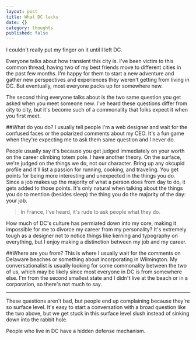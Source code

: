 ```yaml
---
layout: post
title: What DC lacks
date: {}
category: thoughts
published: false
---
```


I couldn't really put my finger on it until I left DC.

Everyone talks about how transient this city is. I've been victim to this common thread, having two of my best friends move to different cities in the past few months. I'm happy for them to start a new adventure and gather new perspectives and experiences they weren't getting from living in DC. But eventually, most everyone packs up for somewhere new.

The second thing everyone talks about is the two same question you get asked when you meet someone new. I've heard these questions differ from city to city, but it's become such of a commonality that folks expect it when you first meet. 

##What do you do?
I usually tell people I'm a web designer and wait for the confused faces or the polarized comments about my CEO. It's a fun game when they're expecting me to ask them same question and I never do.

People usually say it's because you get judged immediately on your worth on the career climbing totem pole. I have another theory. On the surface, we're judged on the things we do, not our character. Bring up any okcupid profile and it'll list a passion for running, cooking, and traveling. You get points for being more interesting and unexpected in the things you do. Since a job makes up the majority of what a person does from day to do, it gets added to those points. It's only natural when talking about the things you do to mention (besides sleep) the thing you do the majority of the day: your job.

>In France, I've heard, it's rude to ask people what they do.

How much of DC's culture has permiated down into my core, making it impossible for me to divorce my career from my personality? It's extremely tough as a designer not to notice things like kerning and typography on everything, but I enjoy making a distinction between my job and my career. 

##Where are you from?
This is where I usually wait for the comments on Delaware beaches or something about incorporating in Wilmington. My conversationalist is usually looking for some commonality between the two of us, which may be likely since most everyone in DC is from somewhere else. I'm from the second smallest state and I didn't live at the beach or in a corporation, so there's not much to say.

---

These questions aren't bad, but people end up complaining because they're so surface level. It's easy to start a conversation with a broad question like the two above, but we get stuck in this surface level slush instead of sinking down into the rabbit hole. 

People who live in DC have a hidden defense mechanism. 